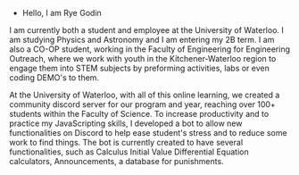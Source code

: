 - Hello, I am Rye Godin

I am currently both a student and employee at the University of Waterloo. I am studying Physics and Astronomy and I am entering my 2B term. I am also a CO-OP student, working in
the Faculty of Engineering for Engineering Outreach, where we work with youth in the Kitchener-Waterloo region to engage them into STEM subjects by preforming activities, labs
or even coding DEMO's to them. 

At the University of Waterloo, with all of this online learning, we created a community discord server for our program and year, reaching over 100+ students within the Faculty of
Science. To increase productivity and to practice my JavaScripting skills, I developed a bot to allow new functionalities on Discord to help ease student's stress and to reduce
some work to find things. The bot is currently created to have several functionalities, such as Calculus Initial Value Differential Equation calculators, Announcements, a 
database for punishments. 
